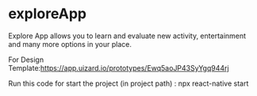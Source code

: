 # exploreApp
Explore App allows you to learn and evaluate new activity, entertainment and many more options in your place.

For Design Template:https://app.uizard.io/prototypes/Ewq5aoJP43SyYgq944rj


Run this code for start the project (in project path) : npx react-native start
